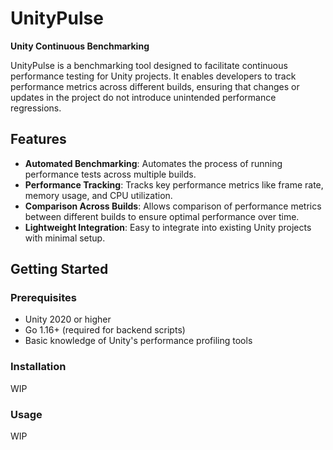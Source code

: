 # UnityPulse

**Unity Continuous Benchmarking**

UnityPulse is a benchmarking tool designed to facilitate continuous performance testing for Unity projects. It enables developers to track performance metrics across different builds, ensuring that changes or updates in the project do not introduce unintended performance regressions.

## Features

- **Automated Benchmarking**: Automates the process of running performance tests across multiple builds.
- **Performance Tracking**: Tracks key performance metrics like frame rate, memory usage, and CPU utilization.
- **Comparison Across Builds**: Allows comparison of performance metrics between different builds to ensure optimal performance over time.
- **Lightweight Integration**: Easy to integrate into existing Unity projects with minimal setup.

## Getting Started

### Prerequisites

- Unity 2020 or higher
- Go 1.16+ (required for backend scripts)
- Basic knowledge of Unity's performance profiling tools

### Installation

WIP

### Usage

WIP
